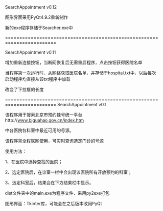 SearchAppointment v0.12  

图形界面采用PyQt4.9.2重新制作  

新的exe程序存储于Searcher.exe中

========================================================================  

SearchAppointment v0.11  

增加重新连接按钮，当断网恢复后无需重启程序，点击按钮获得医院名单  

当程序第一次运行时，从网络获取医院名单，并存储于hospital.txt中，以后每次启动程序均直接从该txt程序中加载  

改变了下拉框的长度  

========================================================================
SearchAppointment v0.1  

该程序用于搜索北京市预约挂号统一平台http://www.bjguahao.gov.cn/index.htm  

中各医院各科室中最近可用的号源。  

该程序需全程联网使用，可实时查询选定门诊的号源  

使用方法：  

1、在医院中选择查找的医院；  

2、选定医院后，在诊室一栏中会出现该医院所有开放预约的科室；  

3、选定科室后，结果会在下方结果栏中显示。  

dist文件夹中的main.exe为程序文件，采用py2exe打包  

图形界面：Tkinter库，可能会在之后版本改用PyQt  
